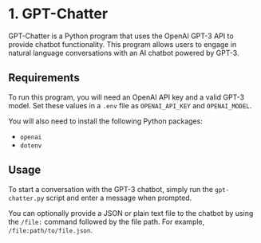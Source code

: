 # 1. GPT-Chatter

GPT-Chatter is a Python program that uses the OpenAI GPT-3 API to provide chatbot functionality. This program allows users to engage in natural language conversations with an AI chatbot powered by GPT-3.

## Requirements

To run this program, you will need an OpenAI API key and a valid GPT-3 model. Set these values in a `.env` file as `OPENAI_API_KEY` and `OPENAI_MODEL`.

You will also need to install the following Python packages:
- `openai`
- `dotenv`

## Usage

To start a conversation with the GPT-3 chatbot, simply run the `gpt-chatter.py` script and enter a message when prompted.

You can optionally provide a JSON or plain text file to the chatbot by using the `/file:` 
command followed by the file path. For example, `/file:path/to/file.json`.
